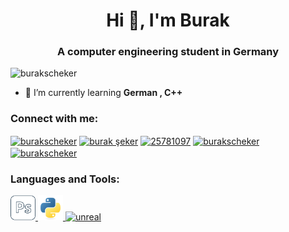 <h1 align="center">Hi 👋, I'm Burak</h1>
<h3 align="center">A computer engineering student in Germany</h3>

<p align="left"> <img src="https://komarev.com/ghpvc/?username=burakscheker&label=Profile%20views&color=0e75b6&style=flat" alt="burakscheker" /> </p>

- 🌱 I’m currently learning **German , C++**

<h3 align="left">Connect with me:</h3>
<p align="left">
<a href="https://dev.to/burakscheker" target="blank"><img align="center" src="https://raw.githubusercontent.com/rahuldkjain/github-profile-readme-generator/master/src/images/icons/Social/devto.svg" alt="burakscheker" height="30" width="40" /></a>
<a href="https://linkedin.com/in/burak şeker" target="blank"><img align="center" src="https://raw.githubusercontent.com/rahuldkjain/github-profile-readme-generator/master/src/images/icons/Social/linked-in-alt.svg" alt="burak şeker" height="30" width="40" /></a>
<a href="https://stackoverflow.com/users/25781097" target="blank"><img align="center" src="https://raw.githubusercontent.com/rahuldkjain/github-profile-readme-generator/master/src/images/icons/Social/stack-overflow.svg" alt="25781097" height="30" width="40" /></a>
<a href="https://instagram.com/burakscheker" target="blank"><img align="center" src="https://raw.githubusercontent.com/rahuldkjain/github-profile-readme-generator/master/src/images/icons/Social/instagram.svg" alt="burakscheker" height="30" width="40" /></a>
<a href="https://www.youtube.com/c/burakscheker" target="blank"><img align="center" src="https://raw.githubusercontent.com/rahuldkjain/github-profile-readme-generator/master/src/images/icons/Social/youtube.svg" alt="burakscheker" height="30" width="40" /></a>
</p>

<h3 align="left">Languages and Tools:</h3>
<p align="left"> <a href="https://www.photoshop.com/en" target="_blank" rel="noreferrer"> <img src="https://raw.githubusercontent.com/devicons/devicon/master/icons/photoshop/photoshop-line.svg" alt="photoshop" width="40" height="40"/> </a> <a href="https://www.python.org" target="_blank" rel="noreferrer"> <img src="https://raw.githubusercontent.com/devicons/devicon/master/icons/python/python-original.svg" alt="python" width="40" height="40"/> </a> <a href="https://unrealengine.com/" target="_blank" rel="noreferrer"> <img src="https://raw.githubusercontent.com/kenangundogan/fontisto/036b7eca71aab1bef8e6a0518f7329f13ed62f6b/icons/svg/brand/unreal-engine.svg" alt="unreal" width="40" height="40"/> </a> </p>
